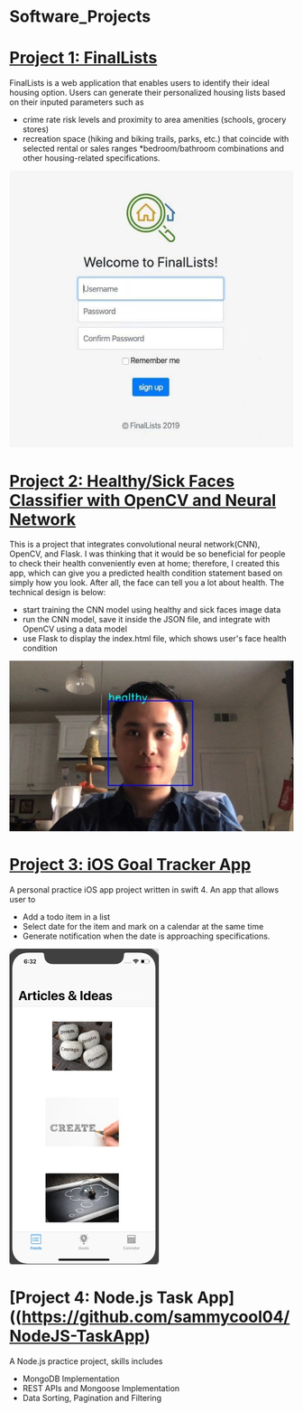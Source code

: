 # Software_Projects

# [Project 1: FinalLists](https://github.com/sammycool04/IST-303-Group5)

FinalLists is a web application that enables users to identify their ideal housing option. Users can generate their personalized housing lists based on their inputed parameters such as
* crime rate risk levels and proximity to area amenities (schools, grocery stores)
* recreation space (hiking and biking trails, parks, etc.) that
coincide with selected rental or sales ranges
*bedroom/bathroom combinations and other housing-related specifications.

![](/images/house.jpeg)


# [Project 2: Healthy/Sick Faces Classifier with OpenCV and Neural Network](https://github.com/sammycool04/OpenCV-project)
This is a project that integrates convolutional neural network(CNN), OpenCV, and Flask. I was thinking that it would be so beneficial for people to check their health conveniently even at home; therefore, I created this app, which can give you a predicted health condition statement based on simply how you look. After all, the face can tell you a lot about health. The technical design is below:

* start training the CNN model using healthy and sick faces image data
* run the CNN model, save it inside the JSON file, and integrate with OpenCV using a data model
* use Flask to display the index.html file, which shows user's face health condition

![](/images/health.jpg)

# [Project 3: iOS Goal Tracker App](https://github.com/sammycool04/Goal-Tracker-App)
A personal practice iOS app project written in swift 4. An app that allows user to
* Add a todo item in a list
* Select date for the item and mark on a calendar at the same time
* Generate notification when the date is approaching
specifications.

![](/images/Cover.jpeg)


# [Project 4: Node.js Task App]((https://github.com/sammycool04/NodeJS-TaskApp)
A Node.js practice project, skills includes
* MongoDB Implementation
* REST APIs and Mongoose Implementation
* Data Sorting, Pagination and Filtering

